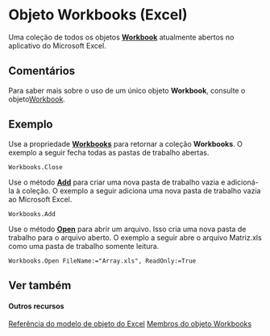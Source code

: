 
# Objeto Workbooks (Excel)

Uma coleção de todos os objetos  **[Workbook](8c00aa60-c974-eed3-0812-3c9625eb0d4c.md)** atualmente abertos no aplicativo do Microsoft Excel.


## Comentários

Para saber mais sobre o uso de um único objeto  **Workbook**, consulte o objeto[Workbook](8c00aa60-c974-eed3-0812-3c9625eb0d4c.md).


## Exemplo

Use a propriedade  **[Workbooks](5291a324-87d7-3916-ffee-34c3389cea13.md)** para retornar a coleção **Workbooks**. O exemplo a seguir fecha todas as pastas de trabalho abertas.


```
Workbooks.Close
```

Use o método  **[Add](ea9f2a2c-3cad-0c35-37b5-82da2f24b876.md)** para criar uma nova pasta de trabalho vazia e adicioná-la à coleção. O exemplo a seguir adiciona uma nova pasta de trabalho vazia ao Microsoft Excel.




```
Workbooks.Add
```

Use o método  **[Open](1d1c3fca-ae1a-0a91-65a2-6f3f0fb308a0.md)** para abrir um arquivo. Isso cria uma nova pasta de trabalho para o arquivo aberto. O exemplo a seguir abre o arquivo Matriz.xls como uma pasta de trabalho somente leitura.




```
Workbooks.Open FileName:="Array.xls", ReadOnly:=True
```


## Ver também


#### Outros recursos


[Referência do modelo de objeto do Excel](http://msdn.microsoft.com/library/11ea8598-8a20-92d5-f98b-0da04263bf2c%28Office.15%29.aspx)
[Membros do objeto Workbooks](77e7bb0b-2491-d9ca-56f0-4cc77d146913.md)